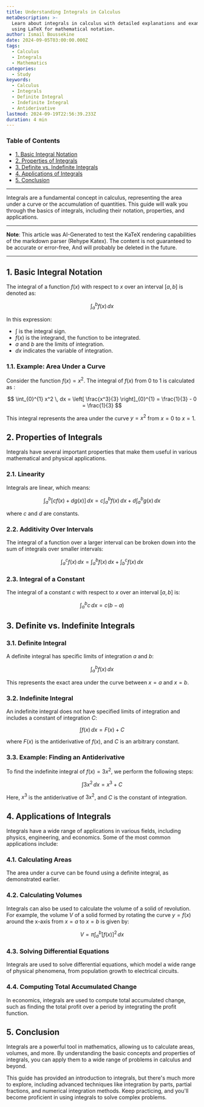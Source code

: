 ```yaml
---
title: Understanding Integrals in Calculus
metaDescription: >-
  Learn about integrals in calculus with detailed explanations and examples
  using LaTeX for mathematical notation.
author: Ismail Boussekine
date: 2024-09-05T03:00:00.000Z
tags:
  - Calculus
  - Integrals
  - Mathematics
categories:
  - Study
keywords:
  - Calculus
  - Integrals
  - Definite Integral
  - Indefinite Integral
  - Antiderivative
lastmod: 2024-09-19T22:56:39.233Z
duration: 4 min
---
```

### Table of Contents 
- [1. Basic Integral Notation](#1-basic-integral-notation)
- [2. Properties of Integrals](#2-properties-of-integrals)
- [3. Definite vs. Indefinite Integrals](#3-definite-vs-indefinite-integrals)
- [4. Applications of Integrals](#4-applications-of-integrals)
- [5. Conclusion](#5-conclusion)
---

Integrals are a fundamental concept in calculus, representing the area under a curve or the accumulation of quantities. This guide will walk you through the basics of integrals, including their notation, properties, and applications.

---

**Note**: This article was AI-Generated to test the KaTeX rendering capabilities of the markdown parser (Rehype Katex). The content is not guaranteed to be accurate or error-free, And will probably be deleted in the future.

---

## 1. Basic Integral Notation

The integral of a function $f(x)$ with respect to $x$ over an interval $[a, b]$ is denoted as:

$$
\int_{a}^{b} f(x) \, dx
$$

In this expression:

- $\int$ is the integral sign.
- $f(x)$ is the integrand, the function to be integrated.
- $a$ and $b$ are the limits of integration.
- $dx$ indicates the variable of integration.

### 1.1. Example: Area Under a Curve

Consider the function $f(x) = x^2$. The integral of $f(x)$ from 0 to 1 is calculated as :

$$
\int_{0}^{1} x^2 \, dx = \left[ \frac{x^3}{3} \right]_{0}^{1} = \frac{1}{3} - 0 = \frac{1}{3}
$$

This integral represents the area under the curve $y = x^2$ from $x = 0$ to $x = 1$.

## 2. Properties of Integrals

Integrals have several important properties that make them useful in various mathematical and physical applications.

### 2.1. Linearity

Integrals are linear, which means:

$$
\int_{a}^{b} [cf(x) + dg(x)] \, dx = c\int_{a}^{b} f(x) \, dx + d\int_{a}^{b} g(x) \, dx
$$

where $c$ and $d$ are constants.

### 2.2. Additivity Over Intervals

The integral of a function over a larger interval can be broken down into the sum of integrals over smaller intervals:

$$
\int_{a}^{c} f(x) \, dx = \int_{a}^{b} f(x) \, dx + \int_{b}^{c} f(x) \, dx
$$

### 2.3. Integral of a Constant

The integral of a constant $c$ with respect to $x$ over an interval $[a, b]$ is:

$$
\int_{a}^{b} c \, dx = c(b - a)
$$

## 3. Definite vs. Indefinite Integrals

### 3.1. Definite Integral

A definite integral has specific limits of integration $a$ and $b$:

$$
\int_{a}^{b} f(x) \, dx
$$

This represents the exact area under the curve between $x = a$ and $x = b$.

### 3.2. Indefinite Integral

An indefinite integral does not have specified limits of integration and includes a constant of integration $C$:

$$
\int f(x) \, dx = F(x) + C
$$

where $F(x)$ is the antiderivative of $f(x)$, and $C$ is an arbitrary constant.

### 3.3. Example: Finding an Antiderivative

To find the indefinite integral of $f(x) = 3x^2$, we perform the following steps:

$$
\int 3x^2 \, dx = x^3 + C
$$

Here, $x^3$ is the antiderivative of $3x^2$, and $C$ is the constant of integration.

## 4. Applications of Integrals

Integrals have a wide range of applications in various fields, including physics, engineering, and economics. Some of the most common applications include:

### 4.1. Calculating Areas

The area under a curve can be found using a definite integral, as demonstrated earlier.

### 4.2. Calculating Volumes

Integrals can also be used to calculate the volume of a solid of revolution. For example, the volume $V$ of a solid formed by rotating the curve $y = f(x)$ around the x-axis from $x = a$ to $x = b$ is given by:

$$
V = \pi \int_{a}^{b} [f(x)]^2 \, dx
$$

### 4.3. Solving Differential Equations

Integrals are used to solve differential equations, which model a wide range of physical phenomena, from population growth to electrical circuits.

### 4.4. Computing Total Accumulated Change

In economics, integrals are used to compute total accumulated change, such as finding the total profit over a period by integrating the profit function.

## 5. Conclusion

Integrals are a powerful tool in mathematics, allowing us to calculate areas, volumes, and more. By understanding the basic concepts and properties of integrals, you can apply them to a wide range of problems in calculus and beyond.

This guide has provided an introduction to integrals, but there's much more to explore, including advanced techniques like integration by parts, partial fractions, and numerical integration methods. Keep practicing, and you'll become proficient in using integrals to solve complex problems.
